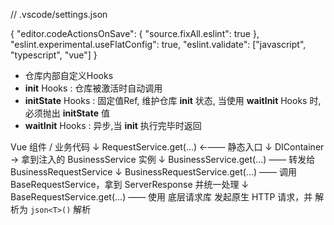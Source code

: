 // .vscode/settings.json

{
  "editor.codeActionsOnSave": {
    "source.fixAll.eslint": true
  },
  "eslint.experimental.useFlatConfig": true,
  "eslint.validate": ["javascript", "typescript", "vue"]
}


* 仓库内部自定义Hooks
*  __init__ Hooks : 仓库被激活时自动调用
*  __initState__ Hooks : 固定值Ref<boolean>, 维护仓库 __init__ 状态, 当使用 __waitInit__ Hooks 时, 必须抛出 __initState__ 值
*  __waitInit__ Hooks : 异步,当 __init__ 执行完毕时返回


<!-- 网络模块流程 -->

Vue 组件 / 业务代码
    ↓
RequestService.get(...)  ←—— 静态入口
    ↓
DIContainer → 拿到注入的 BusinessService 实例
    ↓
BusinessService.get(...) —— 转发给 BusinessRequestService
    ↓
BusinessRequestService.get(...) —— 调用 BaseRequestService，拿到 ServerResponse<T> 并统一处理
    ↓
BaseRequestService.get(...) —— 使用 底层请求库 发起原生 HTTP 请求，并 解析为 `json<T>()` 解析